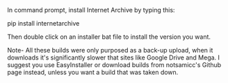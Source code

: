 In command prompt, install Internet Archive by typing this:

pip install internetarchive

Then double click on an installer bat file to install the version you want.

Note- All these builds were only purposed as a back-up upload, when it downloads it's significantly slower that sites like Google Drive and Mega. I suggest you use EasyInstaller or download builds from notsamicc's Github page instead, unless you want a build that was taken down.
